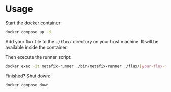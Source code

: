 # Usage

Start the docker container:

```bash
docker compose up -d
```

Add your flux file to the `./flux/` directory on your host machine. It will be available inside the container.

Then execute the runner script:

```bash
docker exec -it metafix-runner ./bin/metafix-runner ./flux/[your-flux-file]
```

Finished? Shut down:

```bash
docker compose down
```
